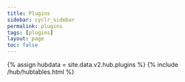 ```yaml
---
title: Plugins
sidebar: cyclr_sidebar
permalink: plugins
tags: [plugins]
layout: page
toc: false
---
```

{% assign hubdata = site.data.v2.hub.plugins %}
{% include /hub/hubtables.html %}